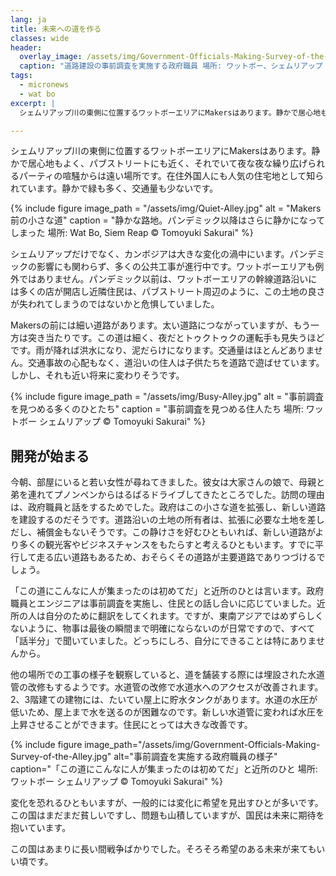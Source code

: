 ```yaml
---
lang: ja
title: 未来への道を作る
classes: wide
header:
  overlay_image: /assets/img/Government-Officials-Making-Survey-of-the-Alley.jpg
  caption: "道路建設の事前調査を実施する政府職員 場所: ワットボー、シェムリアップ 撮影者: Tomoyuki Sakurai"
tags:
  - micronews
  - wat bo
excerpt: |
  シェムリアップ川の東側に位置するワットボーエリアにMakersはあります。静かで居心地もよく、パブストリートにも近く、それでいて夜な夜な繰り広げられるパーティの喧騒からは遠い場所です。在住外国人にも人気の住宅地として知られています。静かで緑も多く、交通量も少ないです。

---
```


シェムリアップ川の東側に位置するワットボーエリアにMakersはあります。静かで居心地もよく、パブストリートにも近く、それでいて夜な夜な繰り広げられるパーティの喧騒からは遠い場所です。在住外国人にも人気の住宅地として知られています。静かで緑も多く、交通量も少ないです。

{% include figure
    image_path = "/assets/img/Quiet-Alley.jpg"
    alt = "Makers前の小さな道"
    caption = "静かな路地。パンデミック以降はさらに静かになってしまった 場所: Wat Bo, Siem Reap &copy; Tomoyuki Sakurai"
%}

シェムリアップだけでなく、カンボジアは大きな変化の渦中にいます。パンデミックの影響にも関わらず、多くの公共工事が進行中です。ワットボーエリアも例外ではありません。パンデミック以前は、ワットボーエリアの幹線道路沿いには多くの店が開店し近隣住民は、パブストリート周辺のように、この土地の良さが失われてしまうのではないかと危惧していました。

Makersの前には細い道路があります。太い道路につながっていますが、もう一方は突き当たりです。この道は細く、夜だとトゥクトゥクの運転手も見失うほどです。雨が降れば洪水になり、泥だらけになります。交通量はほとんどありません。交通事故の心配もなく、道沿いの住人は子供たちを道路で遊ばせています。しかし、それも近い将来に変わりそうです。

{% include figure
    image_path = "/assets/img/Busy-Alley.jpg"
    alt = "事前調査を見つめる多くのひとたち"
    caption = "事前調査を見つめる住人たち 場所: ワットボー シェムリアップ &copy; Tomoyuki Sakurai"
%}

## 開発が始まる

今朝、部屋にいると若い女性が尋ねてきました。彼女は大家さんの娘で、母親と弟を連れてプノンペンからはるばるドライブしてきたところでした。訪問の理由は、政府職員と話をするためでした。政府はこの小さな道を拡張し、新しい道路を建設するのだそうです。道路沿いの土地の所有者は、拡張に必要な土地を差しだし、補償金もないそうです。この静けさを好むひともいれば、新しい道路がより多くの観光客やビジネスチャンスをもたらすと考えるひともいます。すでに平行して走る広い道路もあるため、おそらくその道路が主要道路でありつづけるでしょう。

「この道にこんなに人が集まったのは初めてだ」と近所のひとは言います。政府職員とエンジニアは事前調査を実施し、住民との話し合いに応じていました。近所の人は自分のために翻訳をしてくれます。ですが、東南アジアではめずらしくないように、物事は最後の瞬間まで明確にならないのが日常ですので、すべて「話半分」で聞いていました。どっちにしろ、自分にできることは特にありませんから。

他の場所での工事の様子を観察していると、道を舗装する際には埋設された水道管の改修もするようです。水道管の改修で水道水へのアクセスが改善されます。2、3階建ての建物には、たいてい屋上に貯水タンクがあります。水道の水圧が低いため、屋上まで水を送るのが困難なのです。新しい水道管に変われば水圧を上昇させることができます。住民にとっては大きな改善です。

{% include figure
    image_path="/assets/img/Government-Officials-Making-Survey-of-the-Alley.jpg"
    alt="事前調査を実施する政府職員の様子"
    caption="「この道にこんなに人が集まったのは初めてだ」と近所のひと 場所: ワットボー シェムリアップ &copy; Tomoyuki Sakurai"
%}

変化を恐れるひともいますが、一般的には変化に希望を見出すひとが多いです。この国はまだまだ貧しいですし、問題も山積していますが、国民は未来に期待を抱いています。

この国はあまりに長い間戦争ばかりでした。そろそろ希望のある未来が来てもいい頃です。
